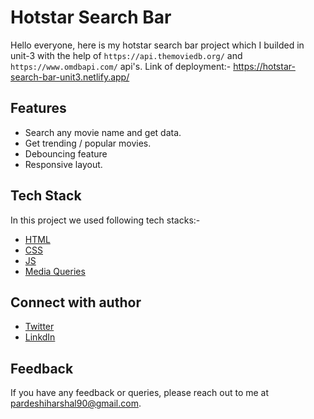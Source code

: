 # Hotstar Search Bar

Hello everyone, here is my hotstar search bar project which I builded in unit-3 with the help of `https://api.themoviedb.org/` and `https://www.omdbapi.com/` api's. Link of deployment:- https://hotstar-search-bar-unit3.netlify.app/


## Features

- Search any movie name and get data.
- Get trending / popular movies.
- Debouncing feature
- Responsive layout.


## Tech Stack

In this project we used following tech stacks:- 
- [HTML](https://developer.mozilla.org/en-US/docs/Web/HTML)
- [CSS](https://developer.mozilla.org/en-US/docs/Web/CSS)
- [JS](https://developer.mozilla.org/en-US/docs/Web/JavaScript)
- [Media Queries](https://developer.mozilla.org/en-US/docs/Web/CSS/Media_Queries/Using_media_queries)


## Connect with author

- [Twitter](https://twitter.com/harshal258)
- [LinkdIn](https://www.linkedin.com/in/harshalpardeshi/)


## Feedback

If you have any feedback or queries, please reach out to me at pardeshiharshal90@gmail.com.

